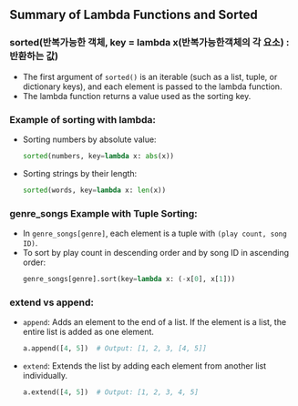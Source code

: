 ## Summary of Lambda Functions and Sorted

### sorted(반복가능한 객체, key = lambda x(반복가능한객체의 각 요소) : 반환하는 값)
- The first argument of `sorted()` is an iterable (such as a list, tuple, or dictionary keys), and each element is passed to the lambda function.
- The lambda function returns a value used as the sorting key.

### Example of sorting with lambda:
- Sorting numbers by absolute value:
    ```python
    sorted(numbers, key=lambda x: abs(x))
    ```

- Sorting strings by their length:
    ```python
    sorted(words, key=lambda x: len(x))
    ```

### genre_songs Example with Tuple Sorting:
- In `genre_songs[genre]`, each element is a tuple with `(play count, song ID)`.
- To sort by play count in descending order and by song ID in ascending order:
    ```python
    genre_songs[genre].sort(key=lambda x: (-x[0], x[1]))
    ```

### extend vs append:
- `append`: Adds an element to the end of a list. If the element is a list, the entire list is added as one element.
    ```python
    a.append([4, 5])  # Output: [1, 2, 3, [4, 5]]
    ```

- `extend`: Extends the list by adding each element from another list individually.
    ```python
    a.extend([4, 5])  # Output: [1, 2, 3, 4, 5]
    ```

